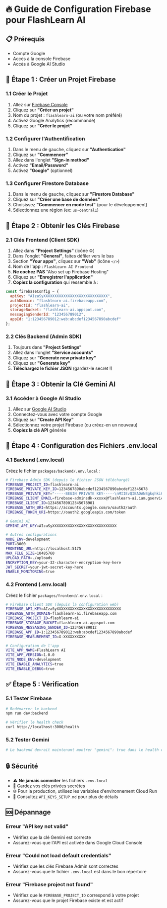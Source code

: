 # 🔥 Guide de Configuration Firebase pour FlashLearn AI

## 📋 Prérequis
- Compte Google
- Accès à la console Firebase
- Accès à Google AI Studio

## 🚀 Étape 1 : Créer un Projet Firebase

### 1.1 Créer le Projet
1. Allez sur [Firebase Console](https://console.firebase.google.com/)
2. Cliquez sur **"Créer un projet"**
3. Nom du projet : `flashlearn-ai` (ou votre nom préféré)
4. Activez Google Analytics (recommandé)
5. Cliquez sur **"Créer le projet"**

### 1.2 Configurer l'Authentification
1. Dans le menu de gauche, cliquez sur **"Authentication"**
2. Cliquez sur **"Commencer"**
3. Allez dans l'onglet **"Sign-in method"**
4. Activez **"Email/Password"**
5. Activez **"Google"** (optionnel)

### 1.3 Configurer Firestore Database
1. Dans le menu de gauche, cliquez sur **"Firestore Database"**
2. Cliquez sur **"Créer une base de données"**
3. Choisissez **"Commencer en mode test"** (pour le développement)
4. Sélectionnez une région (ex: `us-central1`)

## 🔑 Étape 2 : Obtenir les Clés Firebase

### 2.1 Clés Frontend (Client SDK)
1. Allez dans **"Project Settings"** (icône ⚙️)
2. Dans l'onglet **"General"**, faites défiler vers le bas
3. Section **"Your apps"**, cliquez sur **"Web"** (icône `</>`)
4. Nom de l'app : `FlashLearn AI Frontend`
5. **Ne cochez PAS** "Also set up Firebase Hosting"
6. Cliquez sur **"Enregistrer l'application"**
7. **Copiez la configuration** qui ressemble à :

```javascript
const firebaseConfig = {
  apiKey: "AIzaSyXXXXXXXXXXXXXXXXXXXXXXXXXXXXX",
  authDomain: "flashlearn-ai.firebaseapp.com",
  projectId: "flashlearn-ai",
  storageBucket: "flashlearn-ai.appspot.com",
  messagingSenderId: "123456789012",
  appId: "1:123456789012:web:abcdef1234567890abcdef"
};
```

### 2.2 Clés Backend (Admin SDK)
1. Toujours dans **"Project Settings"**
2. Allez dans l'onglet **"Service accounts"**
3. Cliquez sur **"Generate new private key"**
4. Cliquez sur **"Generate key"**
5. **Téléchargez le fichier JSON** (gardez-le secret !)

## 🤖 Étape 3 : Obtenir la Clé Gemini AI

### 3.1 Accéder à Google AI Studio
1. Allez sur [Google AI Studio](https://makersuite.google.com/app/apikey)
2. Connectez-vous avec votre compte Google
3. Cliquez sur **"Create API Key"**
4. Sélectionnez votre projet Firebase (ou créez-en un nouveau)
5. **Copiez la clé API** générée

## 📝 Étape 4 : Configuration des Fichiers .env.local

### 4.1 Backend (.env.local)
Créez le fichier `packages/backend/.env.local` :

```bash
# Firebase Admin SDK (depuis le fichier JSON téléchargé)
FIREBASE_PROJECT_ID=flashlearn-ai
FIREBASE_PRIVATE_KEY_ID=1234567890abcdef1234567890abcdef12345678
FIREBASE_PRIVATE_KEY="-----BEGIN PRIVATE KEY-----\nMIIEvQIBADANBgkqhkiG9w0BAQEFAASCBKcwggSjAgEAAoIBAQC...\n-----END PRIVATE KEY-----\n"
FIREBASE_CLIENT_EMAIL=firebase-adminsdk-xxxxx@flashlearn-ai.iam.gserviceaccount.com
FIREBASE_CLIENT_ID=123456789012345678901
FIREBASE_AUTH_URI=https://accounts.google.com/o/oauth2/auth
FIREBASE_TOKEN_URI=https://oauth2.googleapis.com/token

# Gemini AI
GEMINI_API_KEY=AIzaSyXXXXXXXXXXXXXXXXXXXXXXXXXXXXX

# Autres configurations
NODE_ENV=development
PORT=3000
FRONTEND_URL=http://localhost:5175
MAX_FILE_SIZE=10485760
UPLOAD_PATH=./uploads
ENCRYPTION_KEY=your-32-character-encryption-key-here
JWT_SECRET=your-jwt-secret-key-here
ENABLE_MONITORING=true
```

### 4.2 Frontend (.env.local)
Créez le fichier `packages/frontend/.env.local` :

```bash
# Firebase Client SDK (depuis la configuration web)
FIREBASE_API_KEY=AIzaSyXXXXXXXXXXXXXXXXXXXXXXXXXXXXX
FIREBASE_AUTH_DOMAIN=flashlearn-ai.firebaseapp.com
FIREBASE_PROJECT_ID=flashlearn-ai
FIREBASE_STORAGE_BUCKET=flashlearn-ai.appspot.com
FIREBASE_MESSAGING_SENDER_ID=123456789012
FIREBASE_APP_ID=1:123456789012:web:abcdef1234567890abcdef
FIREBASE_MEASUREMENT_ID=G-XXXXXXXXXX

# Configuration de l'app
VITE_APP_NAME=FlashLearn AI
VITE_APP_VERSION=1.0.0
VITE_NODE_ENV=development
VITE_ENABLE_ANALYTICS=true
VITE_ENABLE_DEBUG=true
```

## ✅ Étape 5 : Vérification

### 5.1 Tester Firebase
```bash
# Redémarrer le backend
npm run dev:backend

# Vérifier le health check
curl http://localhost:3000/health
```

### 5.2 Tester Gemini
```bash
# Le backend devrait maintenant montrer "gemini": true dans le health check
```

## 🔒 Sécurité

- ⚠️ **Ne jamais commiter** les fichiers `.env.local`
- 🔐 Gardez vos clés privées secrètes
- 🌐 Pour la production, utilisez les variables d'environnement Cloud Run
- 📝 Consultez `API_KEYS_SETUP.md` pour plus de détails

## 🆘 Dépannage

### Erreur "API key not valid"
- Vérifiez que la clé Gemini est correcte
- Assurez-vous que l'API est activée dans Google Cloud Console

### Erreur "Could not load default credentials"
- Vérifiez que les clés Firebase Admin sont correctes
- Assurez-vous que le fichier `.env.local` est dans le bon répertoire

### Erreur "Firebase project not found"
- Vérifiez que le `FIREBASE_PROJECT_ID` correspond à votre projet
- Assurez-vous que le projet Firebase existe et est actif

